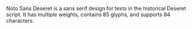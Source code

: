 Noto Sans Deseret is a sans serif design for texts in the historical Deseret script. It has multiple weights, contains 85 glyphs, and supports 84 characters.
